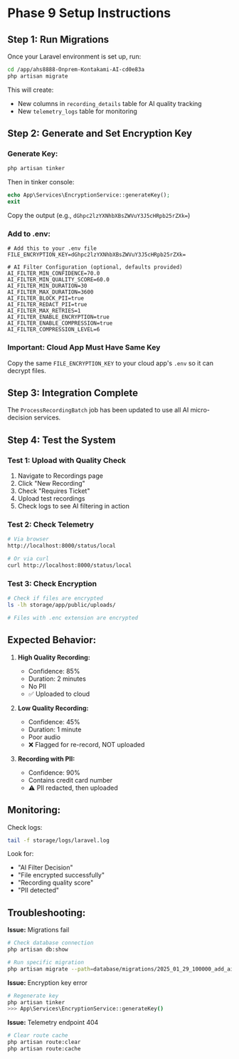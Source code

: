 # Phase 9 Setup Instructions

## Step 1: Run Migrations

Once your Laravel environment is set up, run:

```bash
cd /app/ahs8888-Onprem-Kontakami-AI-cd0e83a
php artisan migrate
```

This will create:
- New columns in `recording_details` table for AI quality tracking
- New `telemetry_logs` table for monitoring

## Step 2: Generate and Set Encryption Key

### Generate Key:

```bash
php artisan tinker
```

Then in tinker console:
```php
echo App\Services\EncryptionService::generateKey();
exit
```

Copy the output (e.g., `dGhpc2lzYXNhbXBsZWVuY3J5cHRpb25rZXk=`)

### Add to .env:

```env
# Add this to your .env file
FILE_ENCRYPTION_KEY=dGhpc2lzYXNhbXBsZWVuY3J5cHRpb25rZXk=

# AI Filter Configuration (optional, defaults provided)
AI_FILTER_MIN_CONFIDENCE=70.0
AI_FILTER_MIN_QUALITY_SCORE=60.0
AI_FILTER_MIN_DURATION=30
AI_FILTER_MAX_DURATION=3600
AI_FILTER_BLOCK_PII=true
AI_FILTER_REDACT_PII=true
AI_FILTER_MAX_RETRIES=1
AI_FILTER_ENABLE_ENCRYPTION=true
AI_FILTER_ENABLE_COMPRESSION=true
AI_FILTER_COMPRESSION_LEVEL=6
```

### Important: Cloud App Must Have Same Key

Copy the same `FILE_ENCRYPTION_KEY` to your cloud app's `.env` so it can decrypt files.

## Step 3: Integration Complete

The `ProcessRecordingBatch` job has been updated to use all AI micro-decision services.

## Step 4: Test the System

### Test 1: Upload with Quality Check

1. Navigate to Recordings page
2. Click "New Recording"
3. Check "Requires Ticket"
4. Upload test recordings
5. Check logs to see AI filtering in action

### Test 2: Check Telemetry

```bash
# Via browser
http://localhost:8000/status/local

# Or via curl
curl http://localhost:8000/status/local
```

### Test 3: Check Encryption

```bash
# Check if files are encrypted
ls -lh storage/app/public/uploads/

# Files with .enc extension are encrypted
```

## Expected Behavior:

1. **High Quality Recording:**
   - Confidence: 85%
   - Duration: 2 minutes
   - No PII
   - ✅ Uploaded to cloud

2. **Low Quality Recording:**
   - Confidence: 45%
   - Duration: 1 minute
   - Poor audio
   - ❌ Flagged for re-record, NOT uploaded

3. **Recording with PII:**
   - Confidence: 90%
   - Contains credit card number
   - ⚠️ PII redacted, then uploaded

## Monitoring:

Check logs:
```bash
tail -f storage/logs/laravel.log
```

Look for:
- "AI Filter Decision"
- "File encrypted successfully"
- "Recording quality score"
- "PII detected"

## Troubleshooting:

**Issue:** Migrations fail
```bash
# Check database connection
php artisan db:show

# Run specific migration
php artisan migrate --path=database/migrations/2025_01_29_100000_add_ai_quality_fields_to_recording_details.php
```

**Issue:** Encryption key error
```bash
# Regenerate key
php artisan tinker
>>> App\Services\EncryptionService::generateKey()
```

**Issue:** Telemetry endpoint 404
```bash
# Clear route cache
php artisan route:clear
php artisan route:cache
```
